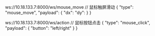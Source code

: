 
ws://10.18.133.7:8000/ws/mouse_move
// 鼠标触屏滑动
{
    "type": "mouse_move",
    "payload": 
    {
        "dx": 
        "dy":
    }
}

ws://10.18.133.7:8000/ws/action
// 鼠标按钮点击
{
    "type": "mouse_click",
    "payload": 
    {
        "button": "left/right" 
    }
}

